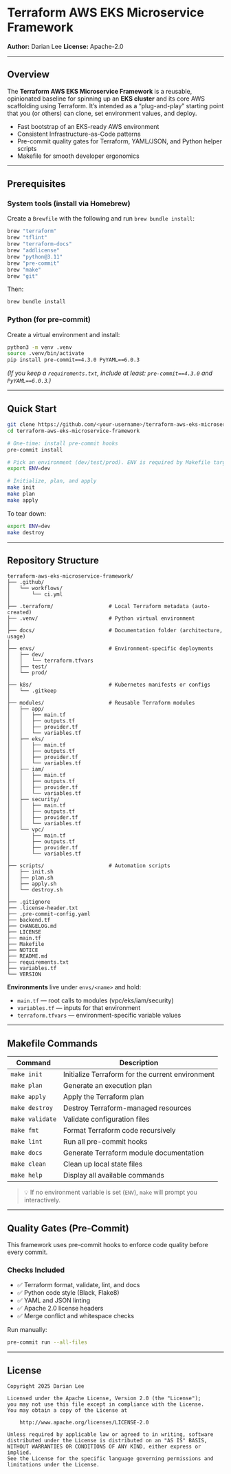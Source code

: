 # Terraform AWS EKS Microservice Framework

**Author:** Darian Lee
**License:** Apache-2.0

---

## Overview

The **Terraform AWS EKS Microservice Framework** is a reusable, opinionated baseline for spinning up an **EKS cluster** and its core AWS scaffolding using Terraform. It’s intended as a “plug-and-play” starting point that you (or others) can clone, set environment values, and deploy.

- Fast bootstrap of an EKS-ready AWS environment
- Consistent Infrastructure-as-Code patterns
- Pre-commit quality gates for Terraform, YAML/JSON, and Python helper scripts
- Makefile for smooth developer ergonomics

---

## Prerequisites

### System tools (install via Homebrew)

Create a `Brewfile` with the following and run `brew bundle install`:

```bash
brew "terraform"
brew "tflint"
brew "terraform-docs"
brew "addlicense"
brew "python@3.11"
brew "pre-commit"
brew "make"
brew "git"
```

Then:

```bash
brew bundle install
```

### Python (for pre-commit)

Create a virtual environment and install:

```bash
python3 -m venv .venv
source .venv/bin/activate
pip install pre-commit==4.3.0 PyYAML==6.0.3
```

*(If you keep a `requirements.txt`, include at least: `pre-commit==4.3.0` and `PyYAML==6.0.3`.)*

---

## Quick Start

```bash
git clone https://github.com/<your-username>/terraform-aws-eks-microservice-framework.git
cd terraform-aws-eks-microservice-framework

# One-time: install pre-commit hooks
pre-commit install

# Pick an environment (dev/test/prod). ENV is required by Makefile targets.
export ENV=dev

# Initialize, plan, and apply
make init
make plan
make apply
```

To tear down:

```bash
export ENV=dev
make destroy
```

---

## Repository Structure

```
terraform-aws-eks-microservice-framework/
├── .github/
│   └── workflows/
│       └── ci.yml
│
├── .terraform/                  # Local Terraform metadata (auto-created)
├── .venv/                       # Python virtual environment
│
├── docs/                        # Documentation folder (architecture, usage)
│
├── envs/                        # Environment-specific deployments
│   ├── dev/
│   │   └── terraform.tfvars
│   ├── test/
│   └── prod/
│
├── k8s/                         # Kubernetes manifests or configs
│   └── .gitkeep
│
├── modules/                     # Reusable Terraform modules
│   ├── app/
│   │   ├── main.tf
│   │   ├── outputs.tf
│   │   ├── provider.tf
│   │   └── variables.tf
│   ├── eks/
│   │   ├── main.tf
│   │   ├── outputs.tf
│   │   ├── provider.tf
│   │   └── variables.tf
│   ├── iam/
│   │   ├── main.tf
│   │   ├── outputs.tf
│   │   ├── provider.tf
│   │   └── variables.tf
│   ├── security/
│   │   ├── main.tf
│   │   ├── outputs.tf
│   │   ├── provider.tf
│   │   └── variables.tf
│   └── vpc/
│       ├── main.tf
│       ├── outputs.tf
│       ├── provider.tf
│       └── variables.tf
│
├── scripts/                     # Automation scripts
│   ├── init.sh
│   ├── plan.sh
│   ├── apply.sh
│   └── destroy.sh
│
├── .gitignore
├── .license-header.txt
├── .pre-commit-config.yaml
├── backend.tf
├── CHANGELOG.md
├── LICENSE
├── main.tf
├── Makefile
├── NOTICE
├── README.md
├── requirements.txt
├── variables.tf
└── VERSION
```

**Environments** live under `envs/<name>` and hold:
- `main.tf` — root calls to modules (vpc/eks/iam/security)
- `variables.tf` — inputs for that environment
- `terraform.tfvars` — environment-specific variable values

---

## Makefile Commands

| Command | Description |
|----------|-------------|
| `make init` | Initialize Terraform for the current environment |
| `make plan` | Generate an execution plan |
| `make apply` | Apply the Terraform plan |
| `make destroy` | Destroy Terraform-managed resources |
| `make validate` | Validate configuration files |
| `make fmt` | Format Terraform code recursively |
| `make lint` | Run all pre-commit hooks |
| `make docs` | Generate Terraform module documentation |
| `make clean` | Clean up local state files |
| `make help` | Display all available commands |

> 💡 If no environment variable is set (`ENV`), `make` will prompt you interactively.

---

## Quality Gates (Pre-Commit)

This framework uses pre-commit hooks to enforce code quality before every commit.

### Checks Included
- ✅ Terraform format, validate, lint, and docs
- ✅ Python code style (Black, Flake8)
- ✅ YAML and JSON linting
- ✅ Apache 2.0 license headers
- ✅ Merge conflict and whitespace checks

Run manually:

```bash
pre-commit run --all-files
```

---

## License

```
Copyright 2025 Darian Lee

Licensed under the Apache License, Version 2.0 (the "License");
you may not use this file except in compliance with the License.
You may obtain a copy of the License at

    http://www.apache.org/licenses/LICENSE-2.0

Unless required by applicable law or agreed to in writing, software
distributed under the License is distributed on an "AS IS" BASIS,
WITHOUT WARRANTIES OR CONDITIONS OF ANY KIND, either express or implied.
See the License for the specific language governing permissions and
limitations under the License.
```
